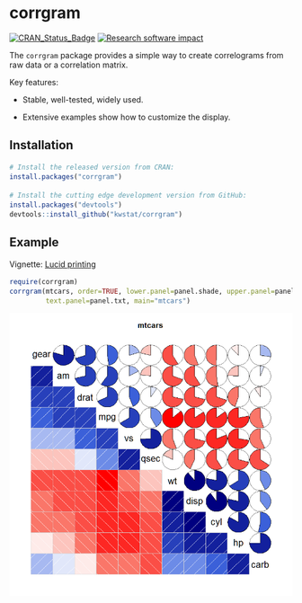 # corrgram

[![CRAN_Status_Badge](http://www.r-pkg.org/badges/version/corrgram)](https://cran.r-project.org/package=corrgram)
[![Research software impact](http://depsy.org/api/package/cran/corrgram/badge.svg)](http://depsy.org/package/r/corrgram)

The `corrgram` package provides a simple way to create correlograms from raw data or a correlation matrix.

Key features:

* Stable, well-tested, widely used.

* Extensive examples show how to customize the display.

## Installation

```R
# Install the released version from CRAN:
install.packages("corrgram")

# Install the cutting edge development version from GitHub:
install.packages("devtools")
devtools::install_github("kwstat/corrgram")
```
## Example

Vignette:
[Lucid printing](https://rawgit.com/kwstat/corrgram/master/vignettes/lucid_printing.html)

```R
require(corrgram)
corrgram(mtcars, order=TRUE, lower.panel=panel.shade, upper.panel=panel.pie,
         text.panel=panel.txt, main="mtcars")
```
![corrgram](figure/corrgram_mtcars.png)
